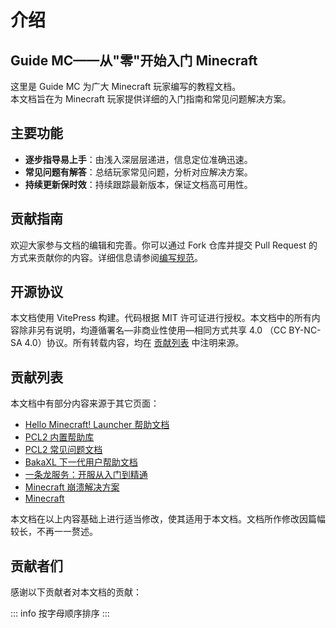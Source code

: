 # 介绍

## Guide MC——从"零"开始入门 Minecraft

这里是 Guide MC 为广大 Minecraft 玩家编写的教程文档。  
本文档旨在为 Minecraft 玩家提供详细的入门指南和常见问题解决方案。

## 主要功能

- **逐步指导易上手**：由浅入深层层递进，信息定位准确迅速。
- **常见问题有解答**：总结玩家常见问题，分析对应解决方案。
- **持续更新保时效**：持续跟踪最新版本，保证文档高可用性。

## 贡献指南

欢迎大家参与文档的编辑和完善。你可以通过 Fork 仓库并提交 Pull Request 的方式来贡献你的内容。详细信息请参阅[编写规范](/docs/base/1.WriteRule.md)。

## 开源协议

本文档使用 VitePress 构建。代码根据 MIT 许可证进行授权。本文档中的所有内容除非另有说明，均遵循署名—非商业性使用—相同方式共享 4.0 （CC BY-NC-SA 4.0）协议。所有转载内容，均在 [贡献列表](Contributor.md) 中注明来源。

## 贡献列表

本文档中有部分内容来源于其它页面：

- [Hello Minecraft! Launcher 帮助文档](https://github.com/HMCL-dev/HMCL-docs)
- [PCL2 内置帮助库](https://github.com/LTCatt/PCL2Help)
- [PCL2 常见问题文档](https://shimo.im/docs/qKPttVvXKqPD8YDC)
- [BakaXL 下一代用户帮助文档](https://github.com/BakaXL-Support/BakaXL-Next-docs)
- [一条龙服务：开服从入门到精通](https://github.com/shaokeyibb/Minecraft-Server-Starting-Guide)
- [Minecraft 崩溃解决方案](https://www.bilibili.com/read/readlist/rl336711)
- [Minecraft](https://www.bilibili.com/read/readlist/rl369433)

本文档在以上内容基础上进行适当修改，使其适用于本文档。文档所作修改因篇幅较长，不再一一赘述。

## 贡献者们

感谢以下贡献者对本文档的贡献：

::: info
按字母顺序排序
:::
